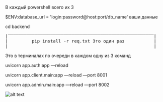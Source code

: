 В каждый powershell всего их 3

$ENV:database_url = 'login:password@host:port/db_name' ваши данные

cd backend
<pre>
|‾‾‾‾‾‾‾‾‾‾‾‾‾‾‾‾‾‾‾‾‾‾‾‾‾‾‾‾‾‾‾‾‾‾‾‾‾‾‾‾‾‾‾‾‾‾‾‾‾‾‾‾‾‾‾|
|         pip install -r req.txt Это один раз           |
|_______________________________________________________|
</pre>
Это в терминалах по очереди в каждом одну из 3 команд 

uvicorn app.auth:app —reload

uvicorn app.client.main:app —reload —port 8001

uvicorn app.admin.main:app —reload —port 8002

![alt text](https://sun9-50.userapi.com/impg/lhGDOYlV9p6hktVPKE44iIgxj06DVfAQOTJjcQ/7_AzdWSc7Dc.jpg?size=620x437&quality=96&sign=459ad155478687dbaf4cf7b1f6f63a5d&type=album)
